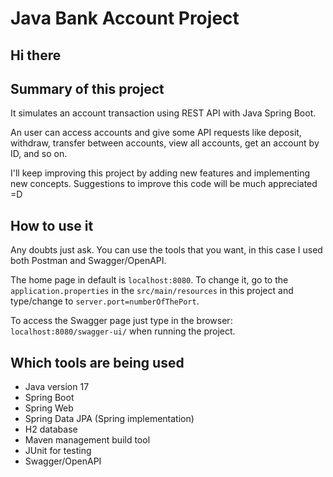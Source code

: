 # Java Bank Account Project

## Hi there

## Summary of this project

It simulates an account transaction using REST API with Java Spring Boot.

An user can access accounts and give some API requests like deposit, withdraw, transfer between accounts, view all accounts, get an account by ID, and so on.

I'll keep improving this project by adding new features and implementing new concepts. Suggestions to improve this code will be much appreciated =D

## How to use it

Any doubts just ask. You can use the tools that you want, in this case I used both Postman and Swagger/OpenAPI.

The home page in default is `localhost:8080`.
To change it, go to the `application.properties` in the `src/main/resources` in this project and type/change to `server.port=numberOfThePort`.

To access the Swagger page just type in the browser: `localhost:8080/swagger-ui/` when running the project.

## Which tools are being used

* Java version 17
* Spring Boot
* Spring Web
* Spring Data JPA (Spring implementation)
* H2 database
* Maven management build tool
* JUnit for testing
* Swagger/OpenAPI

